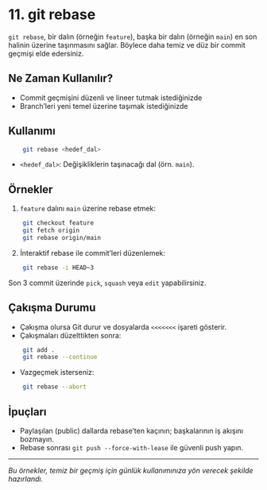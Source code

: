 # 11. git rebase

`git rebase`, bir dalın (örneğin `feature`), başka bir dalın (örneğin `main`) en son halinin üzerine taşınmasını sağlar. Böylece daha temiz ve düz bir commit geçmişi elde edersiniz.

## Ne Zaman Kullanılır?
- Commit geçmişini düzenli ve lineer tutmak istediğinizde
- Branch’leri yeni temel üzerine taşımak istediğinizde

## Kullanımı
```bash
    git rebase <hedef_dal>
```
- `<hedef_dal>`: Değişikliklerin taşınacağı dal (örn. `main`).

## Örnekler
1. `feature` dalını `main` üzerine rebase etmek:
```bash
    git checkout feature
    git fetch origin
    git rebase origin/main
```
2. İnteraktif rebase ile commit’leri düzenlemek:
```bash
    git rebase -i HEAD~3
```
   Son 3 commit üzerinde `pick`, `squash` veya `edit` yapabilirsiniz.

## Çakışma Durumu
- Çakışma olursa Git durur ve dosyalarda `<<<<<<<` işareti gösterir.
- Çakışmaları düzelttikten sonra:
```bash
    git add .
    git rebase --continue
```
- Vazgeçmek isterseniz:
```bash
    git rebase --abort
```

## İpuçları
- Paylaşılan (public) dallarda rebase’ten kaçının; başkalarının iş akışını bozmayın.
- Rebase sonrası `git push --force-with-lease` ile güvenli push yapın.

---
_Bu örnekler, temiz bir geçmiş için günlük kullanımınıza yön verecek şekilde hazırlandı._
